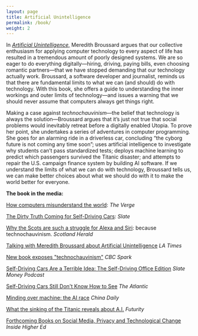 ```yaml
---
layout: page
title: Artificial Unintelligence
permalink: /book/
weight: 2
---
```


In *[Artificial Unintelligence,](https://www.amazon.com/Artificial-Unintelligence-Computers-Misunderstand-World/dp/0262038005)* Meredith Broussard argues that our collective enthusiasm for applying computer technology to every aspect of life has resulted in a tremendous amount of poorly designed systems. We are so eager to do everything digitally—hiring, driving, paying bills, even choosing romantic partners—that we have stopped demanding that our technology actually work. Broussard, a software developer and journalist, reminds us that there are fundamental limits to what we can (and should) do with technology. With this book, she offers a guide to understanding the inner workings and outer limits of technology—and issues a warning that we should never assume that computers always get things right.

Making a case against *technochauvinism*—the belief that technology is always the solution—Broussard argues that it’s just not true that social problems would inevitably retreat before a digitally enabled Utopia. To prove her point, she undertakes a series of adventures in computer programming. She goes for an alarming ride in a driverless car, concluding “the cyborg future is not coming any time soon”; uses artificial intelligence to investigate why students can’t pass standardized tests; deploys machine learning to predict which passengers survived the Titanic disaster; and attempts to repair the U.S. campaign finance system by building AI software. If we understand the limits of what we can do with technology, Broussard tells us, we can make better choices about what we should do with it to make the world better for everyone.

**The book in the media:**

[How computers misunderstand the world](https://www.theverge.com/2018/5/23/17384324/meredith-broussard-artifical-unintelligence-technology-criticism-technochauvinism): *The Verge*

[The Dirty Truth Coming for Self-Driving Cars](https://slate.com/technology/2018/05/who-will-clean-self-driving-cars.html): *Slate*

[Why the Scots are such a struggle for Alexa and Siri](http://www.heraldscotland.com/opinion/columnists/16219100.Agenda__Why_the_Scots_are_such_a_struggle_for_Alexa_and_Siri/): because technochauvinism. *Scotland Herald*

[Talking with Meredith Broussard about Artificial Unintelligence](http://www.latimes.com/books/la-ca-jc-meredith-broussard-20180426-htmlstory.html) *LA Times*

[New book exposes "technochauvinism"](http://www.cbc.ca/radio/spark/spark-396-1.4646907/new-book-exposes-technochauvanism-1.4648846) *CBC Spark*

[Self-Driving Cars Are a Terrible Idea: The Self-Driving Office Edition](https://www.slate.com/articles/podcasts/slate_money/2018/04/slate_money_on_self_driving_cars_ford_and_wework_debt.html) *Slate Money Podcast*

[Self-Driving Cars Still Don't Know How to See](https://www.theatlantic.com/technology/archive/2018/03/uber-self-driving-fatality-arizona/556001/) *The Atlantic*

[Minding over machine: the AI race](http://www.chinadaily.com.cn/a/201804/14/WS5ad1200ba3105cdcf65183d4.html) *China Daily*

[What the sinking of the Titanic reveals about A.I.](https://www.futurity.org/titanic-aritificial-intelligence-book-1713412/) *Futurity*

[Forthcoming Books on Social Media, Privacy and Technological Change](https://www.insidehighered.com/views/2018/03/23/overview-forthcoming-university-press-books-social-media-privacy-and-technology) *Inside Higher Ed*
